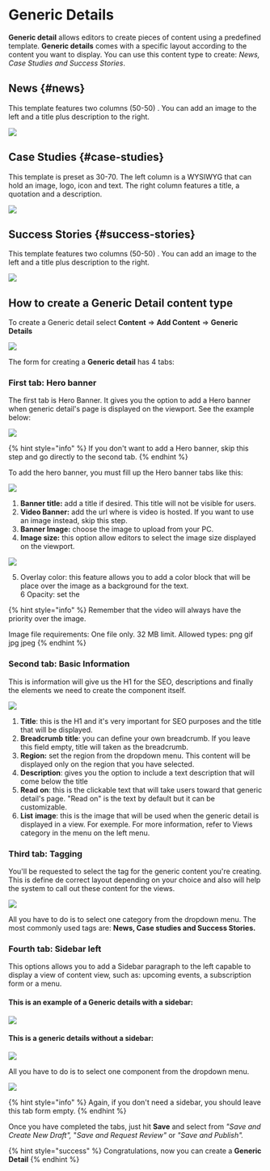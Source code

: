 # Generic Details

**Generic detail** allows editors to create pieces of content using a predefined template. **Generic details** comes with a specific layout according to the content you want to display. You can use this content type to create: _News, Case Studies and Success Stories_.

## News {#news}

This template features two columns \(50-50\) . You can add an image to the left and a title plus description to the right.

![](https://blobscdn.gitbook.com/v0/b/gitbook-28427.appspot.com/o/assets%2F-LLjYtHePCsCaZ9F3NOs%2F-LOIZd22sbAIphXfziaX%2F-LOI_pqblwB42EY4-LiZ%2FScreenshot%202018-10-08%20at%2013.04.44.png?alt=media&token=da580f9f-7d1c-4e5c-b11b-0e6ff4f8fce2)

## Case Studies {#case-studies}

This template is preset as 30-70. The left column is a WYSIWYG that can hold an image, logo, icon and text. The right column features a title, a quotation and a description.

![](https://blobscdn.gitbook.com/v0/b/gitbook-28427.appspot.com/o/assets%2F-LLjYtHePCsCaZ9F3NOs%2F-LOI_xN7LdNP7tbzzAQy%2F-LOIa9FSGTL9OhS7XaPB%2FScreenshot%202018-10-08%20at%2013.09.33.png?alt=media&token=7b735a29-d8cd-41c7-a704-8d2787a63495)

## Success Stories {#success-stories}

This template features two columns \(50-50\) . You can add an image to the left and a title plus description to the right.

![](https://blobscdn.gitbook.com/v0/b/gitbook-28427.appspot.com/o/assets%2F-LLjYtHePCsCaZ9F3NOs%2F-LOI_xN7LdNP7tbzzAQy%2F-LOIaGi_H68d7nTPy_xg%2FScreenshot%202018-10-08%20at%2013.10.09.png?alt=media&token=02b6f7e0-51f8-4f18-ad0b-1efb8dcf510e)

## How to create a Generic Detail content type

To create a Generic detail select **Content** =&gt; **Add Content** =&gt; **Generic Details**

![](../.gitbook/assets/generic_menu_mesa-de-trabajo-1.png)



The form for creating a **Generic detail** has 4 tabs:

### First tab: Hero banner

The first tab is Hero Banner. It gives you the option to add a Hero banner when generic detail's page is displayed on the viewport. See the example below:

![](../.gitbook/assets/hero_example_generic.png)

{% hint style="info" %}
If you don't want to add a Hero banner, skip this step and go directly to the second tab. 
{% endhint %}

To add the hero banner, you must fill up the Hero banner tabs like this:

![](../.gitbook/assets/hero+banner_tab_generic.png)

1. **Banner title:** add a title if desired. This title will not be visible for users.
2. **Video Banner:** add the url where is video is hosted. If you want to use an image instead, skip this step. 
3. **Banner Image:** choose the image to upload from your PC.
4. **Image size:** this option allow editors to select the image size displayed on the viewport.

![](https://blobscdn.gitbook.com/v0/b/gitbook-28427.appspot.com/o/assets%2F-LLjYtHePCsCaZ9F3NOs%2F-LMlFAO5Ttgh8hkvZgx0%2F-LMl7GU3GgAaV1P8ATTA%2FImage_size.png?alt=media&token=926eac0e-d08d-43db-83d5-265b6b91f27e)

   5. Overlay color: this feature allows you to add a color block that will be place over the image as a background for the text.   
   6 Opacity: set the

{% hint style="info" %}
Remember that the video will always have the priority over the image. 

Image file requirements: One file only. 32 MB limit. Allowed types: png gif jpg jpeg
{% endhint %}

### Second tab: Basic Information

This is information will give us the H1 for the SEO, descriptions and finally the elements we need to create the component itself.

![](../.gitbook/assets/screencapture-kinectenergy-drupal-dev-weknowinc-node-add-generic_detail-2018-10-11-11_24_37.png)

1. **Title**: this is the H1 and it's very important for SEO purposes and the title that will be displayed.
2. **Breadcrumb** **title**: you can define your own breadcrumb. If you leave this field empty, title will taken as the breadcrumb. 
3. **Region:** set the region from the dropdown menu. This content will be displayed only on the region that you have selected.
4. **Description**: gives you the option to include a text description that will come below the title
5. **Read** **on**: this is the clickable text that will take users toward that generic detail's page. "Read on" is the text by default but it can be customizable.
6. **List** **image**: this is the image that will be used when the generic detail is displayed in a view. For exemple. For more information, refer to Views category in the menu on the left menu. 

### Third tab: Tagging 

You'll be requested to select the tag for the generic content you're creating. This is define de correct layout depending on your choice and also will help the system to call out these content for the views. 

![](../.gitbook/assets/tagging_generic_content.png)

All you have to do is to select one category from the dropdown menu. The most commonly used tags are: **News, Case studies and Success Stories.** 

### **Fourth tab: Sidebar left**

This options allows you to add a Sidebar paragraph to the left capable to display a view of content view, such as: upcoming events, a subscription form or a menu.

#### This is an example of a Generic details with a sidebar:

![](../.gitbook/assets/generic_sidebar.png)

#### This is a generic details without a sidebar:

![](../.gitbook/assets/generic_no_sidebar.png)

All you have to do is to select one component from the dropdown menu. 

![](../.gitbook/assets/sidebar_generic.png)

{% hint style="info" %}
Again, if you don't need a sidebar, you should leave this tab form empty. 
{% endhint %}

Once you have completed the tabs, just hit **Save** and select from _"Save and Create New Draft",_ "_Save and Request Review"_ or _"Save and Publish"._

{% hint style="success" %}
Congratulations, now you can create a **Generic Detail**
{% endhint %}

